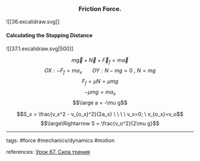 ### <center>Friction Force.</center>

![[36.excalidraw.svg]]


#### Calculating the Stopping Distance

![[37.1.excalidraw.svg|500]]

$$m\vec{g} + \vec{N} + \vec{F}_f = m\vec{a}$$
$$OX: -F_f = ma_x \ \ \ \ \ \ \ OY: N-mg=0 \ , \ N=mg $$ 
$$F_f = \mu N = \mu mg$$ $$-\mu mg = ma_x$$
$$\large a = -\mu g$$

$$S_x = \frac{v_x^2 - v_{o_x}^2}{2a_x} \ \ \ \ v_x=0; \ v_{o_x}=v_o$$
$$\large\Rightarrow S = \frac{v_o^2}{2\mu g}$$

---
tags: #force #mechanics/dynamics #motion 

references: [Урок 67. Сила трения](https://www.youtube.com/watch?v=zi3omRrfurg&list=PL1Us50cZo25m8KTKBiCbdGzBjoh2kOUj4&index=10)